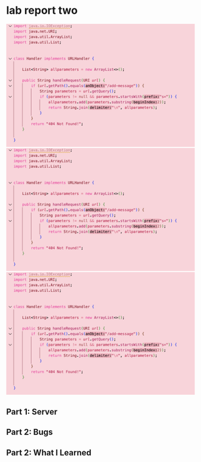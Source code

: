# lab report two


![Image](a.png)
![Image](a.png)
![Image](a.png)

## Part 1: Server

## Part 2: Bugs

## Part 2: What I Learned 
